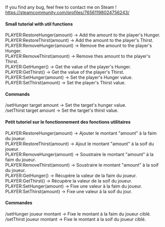 If you find any bug, feel free to contact me on Steam !
https://steamcommunity.com/profiles/76561198024756243/

#### Small tutorial with util functions

PLAYER:RestoreHunger(amount)    -> Add the amount to the player's Hunger.  
PLAYER:RestoreThirst(amount)    -> Add the amount to the player's Thirst.  
PLAYER:RemoveHunger(amount)     -> Remove the amount to the player's Hunger.  
PLAYER:RemoveThirst(amount)     -> Remove thes amount to the player's Thirst.  
PLAYER:GetHunger()              -> Get the value of the player's Hunger.  
PLAYER:GetThirst()              -> Get the value of the player's Thirst.  
PLAYER:SetHunger(amount)        -> Set the player's Hunger value.  
PLAYER:SetThirst(amount)        -> Set the player's Thirst value.  


#### Commands

/setHunger target amount        -> Set the target's hunger value.  
/setThirst target amount        -> Set the target's thirst value.  


#### Petit tutoriel sur le fonctionnement des fonctions utilitaires


PLAYER:RestoreHunger(amount)    -> Ajouter le montant "amount" à la faim du joueur.  
PLAYER:RestoreThirst(amount)    -> Ajout le montant "amount" à la soif du joueur.  
PLAYER:RemoveHunger(amount)     -> Soustraire le montant "amount" à la faim du joueur.  
PLAYER:RemoveThirst(amount)     -> Soustraire le montant "amount" à la soif du joueur.  
PLAYER:GetHunger()              -> Récupère la valeur de la faim du joueur.  
PLAYER:GetThirst()              -> Récupère la valeur de la soif du joueur.  
PLAYER:SetHunger(amount)        -> Fixe une valeur à la faim du joueur.  
PLAYER:SetThirst(amount)        -> Fixe une valeur à la soif du jour.  


#### Commandes

/setHunger joueur montant       -> Fixe le montant à la faim du joueur ciblé.  
/setThirst joueur montant       -> Fixe le montant à la soif du joueur ciblé.